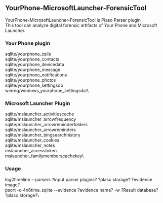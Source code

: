 ## YourPhone-MicrosoftLauncher-ForensicTool

YourPhone-MicrosoftLauncher-ForensicTool is Plaso Parser plugin\
This tool can analyze digital forensic artifacts of Your Phone and Microsoft Launcher. 

### Your Phone plugin

sqlite/yourphone_calls\
sqlite/yourphone_contacts\
sqlite/yourphone_devicedata\
sqlite/yourphone_message\
sqlite/yourphone_notifications\
sqlite/yourphone_photos\
sqlite/yourphone_settingsdb\
winreg/windows_yourphone_settingsdat\

### Microsoft Launcher Plugin

sqlite/mslauncher_activitiescache\
sqlite/mslauncher_arrowfrequency\
sqlite/mslauncher_arrowreminderfolders\
sqlite/mslauncher_arrowreminders\
sqlite/mslauncher_bingsearchhistory\
sqlite/mslauncher_cookies\
sqlite/mslauncher_notes\
mslauncher_accesstoken\
mslauncher_familymemberscachekey\

### Usage

log2timeline --parsers ?input parser plugins? ?plaso storage? ?evidence image?\
psort -o 4n6time_sqlite --evidence ?evidence name? -w ?Result database? ?plaso storage?\
